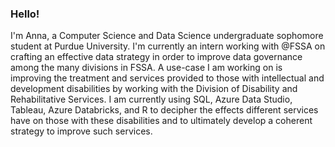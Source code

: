 ### Hello!
I'm Anna, a Computer Science and Data Science undergraduate sophomore student at Purdue University. I'm currently an intern working with @FSSA on crafting an effective data strategy in order to improve data governance among the many divisions in FSSA. A use-case I am working on is improving the treatment and services provided to those with intellectual and development disabilities by working with the Division of Disability and Rehabilitative Services. I am currently using SQL, Azure Data Studio, Tableau, Azure Databricks, and R to decipher the effects different services have on those with these disabilities and to ultimately develop a coherent strategy to improve such services.

